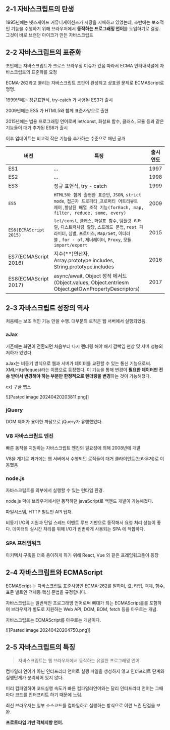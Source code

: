 ## 2-1 자바스크립트의 탄생

1995년에는 넷스케이프 커뮤니케이션즈가 시장을 지배하고 있었는데, 초반에는 보조적인 기능을 수행하기 위해 브라우저에서 **동작하는 프로그래밍 언어**를 도입하기로 결정. 
그것이 바로 브랜던 아이크가 만든 자바스크립트

## 2-2 자바스크립트의 표준화

초반에는 자바스크립트가 크로스 브라우징 이슈가 컸음 따라서 ECMA 인터내셔널에 자바스크립트의 표준화를 요청

ECMA-262라고 불리는 자바스크립트 초판이 완성되고 상표권 문제로 ECMAScript로 명명.

1999년에는 정규표현식, try-catch 가 사용된 ES3가 출시

2009년에는 ES5 가 HTML5와 함께 표준사양으로 출현

2015년에는 범용 프로그래밍 언어로써 let/const, 화살표 함수, 클래스, 모듈 등과 같은 기능들이 대거 추가된 ES6가 출시

이후 업데이트는 비교적 작은 기능을 추가하는 수준으로 매년 공개

| 버전                     | 특징                                                                                                                                                               | 출시 연도 |
| ---------------------- | ---------------------------------------------------------------------------------------------------------------------------------------------------------------- | ----- |
| ES1                    | ...                                                                                                                                                              | 1997  |
| ES2                    | ...                                                                                                                                                              | 1998  |
| ES3                    | 정규 표현식, try - catch                                                                                                                                              | 1999  |
| `ES5`                  | `HTML5와 함께 출현한 표준안`, `JSON`, `strict mode`, `접근자 프로퍼티` ,`프로퍼티 어트리뷰트 제어` ,`향상된 배열 조작 기능(forEach, map, filter, reduce, some, every)`                               | 2009  |
| `ES6(ECMAScript 2015)` | `let/const`, `클래스`, `화살표 함수`, `템플릿 리터럴`, `디스트럭처링 할당`, `스프레드 문법`, `rest 파라미터`, `심벌`, `프로미스`, `Map/Set`, `이터러블` , `for - of`, `제너레이터`, `Proxy`, `모듈 import/export` | 2015  |
| ES7(ECMAScript 2016)   | 지수(**)연산자, Array.prototype.includes, String.prototype.includes                                                                                                   | 2016  |
| ES8(ECMAScript 2017)   | async/await, Object 정적 메서드 (Object.values, Object.entriesm Object.getOwnPropertyDescriptors)                                                                     | 2017  |


## 2-3 자바스크립트 성장의 역사

처음에는 보조 적인 기능 만을 수행. 대부분의 로직은 웹 서버에서 실행되었음.
### aJax
 
기존에는 화면이 전환되면 처음부터 다시 렌더링 해야 해서 깜빡임 현상 및 서버 성능의 저하가 있었다.

aJax는 비동기 방식으로 웹과 서버가 데이터를 교환할 수 있는 통신 기능으로써. XMLHttpRequest라는 이름으로 등장했다. 이 기능을 통해 변경이 **필요한 데이터만 전송 받아서 변경해야 하는 부분만 한정적으로 렌더링을 변경**하는 것이 가능해졌다.

ex) 구글 맵스

![[Pasted image 20240420203811.png]]
### jQuery

DOM 제어가 용이한 까닭으로 jQuery가 유행했었다.

### V8 자바스크립트 엔진

빠른 동작을 지원하는 자바스크립트 엔진의 필요성에 의해 2008년에 개발

V8을 계기로 과거에는 웹 서버에서 수행되던 로직들이 대거 클라이언트(브라우저)로 이동했음

### node.js

자바스크립트를 외부에서 실행할 수 있는 런타임 환경.

node.js 덕에 브라우저에서만 동작하던 javaScript로 백엔드 개발이 가능해졌다.

파일시스템, HTTP 빌트인 API 탑재.

비동기 I/O의  지원과 단일 스레드 이벤트 루프 기반으로 동작해서 요청 처리 성능이 좋다. 데이터의 실시간 처리를 위해 I/O가 빈번하게 사용되는 SPA 에 적합하다.

### SPA 프레임워크

아키텍처 구축을 더욱 용이하게 하기 위해 React, Vue 와 같은 프레임워크들이 등장 

## 2-4 자바스크립트와 ECMAScript

ECMAScript 는 자바스크립트 표준사양인 ECMA-262를 말하며, 값, 타입, 객체, 함수, 표준 빌트인 객체등 핵심 문법을 규정합니다.

자바스크립트는 일반적인 프로그래밍 언어로써 뼈대가 되는 ECMAScript를를 포함하여 브라우저가 별도로 지원하는 Web API, DOM, BOM, fetch 등을 아우르는 개념.

자바스크립트는 ECMAScript를 아우르는 개념이다.

![[Pasted image 20240420204750.png]]
## 2-5 자바스크립트의 특징

> 자바스크립트는 웹 브라우저에서 동작하는 유일한 프로그래밍 언어.

컴파일러 언어가 아닌 인터프리터 언어로 실행 파일을 생성하지 않고 인터프리트 단계와 실행단계가 분리되어 있지 않다.

미리 컴파일하여 코드실행 속도가 빠른 컴파일러언어와는 달리 인터프리터 언어는 그때마다 코드를 인터프리트 하기 때문에 느림.

최신 브라우저는 일부 소스코드를 컴파일하고 실행하는 방식으로 이런 느린 단점을 보완.

**프로토타입 기반 객체지향 언어.**
